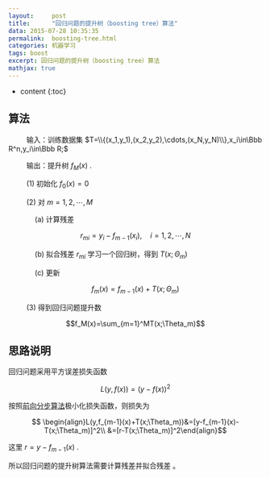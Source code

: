 ```yaml
---
layout:     post
title:      "回归问题的提升树（boosting tree）算法"
data: 2015-07-28 10:35:35
permalink:  boosting-tree.html
categories: 机器学习
tags: boost
excerpt: 回归问题的提升树（boosting tree）算法
mathjax: true
---
```


* content
{:toc}

## 算法
$\qquad$ 输入：训练数据集 $T=\\{(x_1,y_1),(x_2,y_2),\cdots,(x_N,y_N)\\},x_i\in\Bbb R^n,y_i\in\Bbb R;$

$\qquad$ 输出：提升树 $f_M(x)$ .

$\qquad$ (1) 初始化 $f_0(x)=0$

$\qquad$ (2) 对 $m=1,2,\cdots,M$

$\qquad\quad$ (a) 计算残差

$$r_{mi}=y_i-f_{m-1}(x_i),\quad i=1,2,\cdots,N$$

$\qquad\quad$ (b) 拟合残差 $r_{mi}$ 学习一个回归树，得到 $T(x;\Theta_m)$

$\qquad\quad$ (c) 更新

$$f_m(x)=f_{m-1}(x)+T(x;\Theta_m)$$

$\qquad$ (3) 得到回归问题提升数

$$f_M(x)=\sum_{m=1}^MT(x;\Theta_m)$$

## 思路说明
回归问题采用平方误差损失函数

$$L(y,f(x))=(y-f(x))^2$$

按照[前向分步算法](../forward-stagewise.html)极小化损失函数，则损失为

$$
\begin{align}L(y,f_{m-1}(x)+T(x;\Theta_m))&=[y-f_{m-1}(x)-T(x;\Theta_m)]^2\\
&=[r-T(x;\Theta_m)]^2\end{align}$$

这里 $r=y-f_{m-1}(x)$ .

所以回归问题的提升树算法需要计算残差并拟合残差 。
